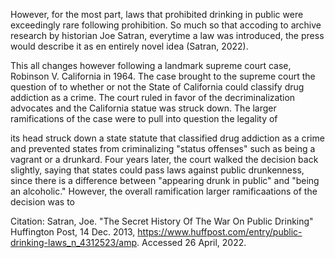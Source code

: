 However, for the most part, laws that prohibited drinking in public were exceedingly rare following prohibition. So much so that accoding to archive research by historian Joe Satran, everytime a law was introduced, the press would describe it as en entirely novel idea (Satran, 2022). 

This all changes however following a landmark supreme court case, Robinson V. California in 1964. The case brought to the supreme court the question of to whether or not the State of California could classify drug addiction as a crime. The court ruled in favor of the decriminalization advocates and the California statue was struck down. The larger ramifications of the case were to pull into question the legality of 


its head struck down a state statute that classified drug addiction as a crime and prevented states from criminalizing "status offenses" such as being a vagrant or a drunkard. Four years later, the court walked the decision back slightly, saying that states could pass laws against public drunkenness, since there is a difference between "appearing drunk in public" and "being an alcoholic." However, the overall ramification larger ramificaations of the decision was to 


Citation: Satran, Joe. "The Secret History Of The War On Public Drinking" Huffington Post, 14 Dec. 2013, https://www.huffpost.com/entry/public-drinking-laws_n_4312523/amp. Accessed 26 April, 2022.
